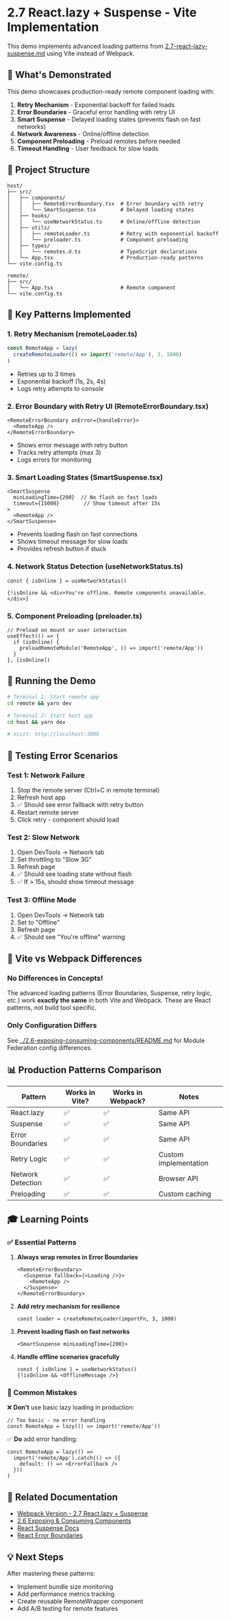 # 2.7 React.lazy + Suspense - Vite Implementation

This demo implements advanced loading patterns from [2.7-react-lazy-suspense.md](../../../docs/phase-2/2.7-react-lazy-suspense.md) using Vite instead of Webpack.

## 🎯 What's Demonstrated

This demo showcases production-ready remote component loading with:

1. **Retry Mechanism** - Exponential backoff for failed loads
2. **Error Boundaries** - Graceful error handling with retry UI
3. **Smart Suspense** - Delayed loading states (prevents flash on fast networks)
4. **Network Awareness** - Online/offline detection
5. **Component Preloading** - Preload remotes before needed
6. **Timeout Handling** - User feedback for slow loads

## 📁 Project Structure

```
host/
├── src/
│   ├── components/
│   │   ├── RemoteErrorBoundary.tsx  # Error boundary with retry
│   │   └── SmartSuspense.tsx        # Delayed loading states
│   ├── hooks/
│   │   └── useNetworkStatus.ts      # Online/offline detection
│   ├── utils/
│   │   ├── remoteLoader.ts          # Retry with exponential backoff
│   │   └── preloader.ts             # Component preloading
│   ├── types/
│   │   └── remotes.d.ts             # TypeScript declarations
│   └── App.tsx                      # Production-ready patterns
└── vite.config.ts

remote/
├── src/
│   └── App.tsx                      # Remote component
└── vite.config.ts
```

## 🔑 Key Patterns Implemented

### 1. Retry Mechanism (remoteLoader.ts)

```ts
const RemoteApp = lazy(
  createRemoteLoader(() => import('remote/App'), 3, 1000)
)
```

- Retries up to 3 times
- Exponential backoff (1s, 2s, 4s)
- Logs retry attempts to console

### 2. Error Boundary with Retry UI (RemoteErrorBoundary.tsx)

```tsx
<RemoteErrorBoundary onError={handleError}>
  <RemoteApp />
</RemoteErrorBoundary>
```

- Shows error message with retry button
- Tracks retry attempts (max 3)
- Logs errors for monitoring

### 3. Smart Loading States (SmartSuspense.tsx)

```tsx
<SmartSuspense
  minLoadingTime={200}  // No flash on fast loads
  timeout={15000}        // Show timeout after 15s
>
  <RemoteApp />
</SmartSuspense>
```

- Prevents loading flash on fast connections
- Shows timeout message for slow loads
- Provides refresh button if stuck

### 4. Network Status Detection (useNetworkStatus.ts)

```tsx
const { isOnline } = useNetworkStatus()

{!isOnline && <div>You're offline. Remote components unavailable.</div>}
```

### 5. Component Preloading (preloader.ts)

```tsx
// Preload on mount or user interaction
useEffect(() => {
  if (isOnline) {
    preloadRemoteModule('RemoteApp', () => import('remote/App'))
  }
}, [isOnline])
```

## 🚀 Running the Demo

```bash
# Terminal 1: Start remote app
cd remote && yarn dev

# Terminal 2: Start host app
cd host && yarn dev

# Visit: http://localhost:3000
```

## 🧪 Testing Error Scenarios

### Test 1: Network Failure
1. Stop the remote server (Ctrl+C in remote terminal)
2. Refresh host app
3. ✅ Should see error fallback with retry button
4. Restart remote server
5. Click retry - component should load

### Test 2: Slow Network
1. Open DevTools → Network tab
2. Set throttling to "Slow 3G"
3. Refresh page
4. ✅ Should see loading state without flash
5. ✅ If > 15s, should show timeout message

### Test 3: Offline Mode
1. Open DevTools → Network tab
2. Set to "Offline"
3. Refresh page
4. ✅ Should see "You're offline" warning

## 🔄 Vite vs Webpack Differences

### No Differences in Concepts!

The advanced loading patterns (Error Boundaries, Suspense, retry logic, etc.) work **exactly the same** in both Vite and Webpack. These are React patterns, not build tool specific.

### Only Configuration Differs

See [../2.6-exposing-consuming-components/README.md](../2.6-exposing-consuming-components/README.md) for Module Federation config differences.

## 📊 Production Patterns Comparison

| Pattern | Works in Vite? | Works in Webpack? | Notes |
|---------|---------------|-------------------|-------|
| React.lazy | ✅ | ✅ | Same API |
| Suspense | ✅ | ✅ | Same API |
| Error Boundaries | ✅ | ✅ | Same API |
| Retry Logic | ✅ | ✅ | Custom implementation |
| Network Detection | ✅ | ✅ | Browser API |
| Preloading | ✅ | ✅ | Custom caching |

## 🎓 Learning Points

### ✅ Essential Patterns

1. **Always wrap remotes in Error Boundaries**
   ```tsx
   <RemoteErrorBoundary>
     <Suspense fallback={<Loading />}>
       <RemoteApp />
     </Suspense>
   </RemoteErrorBoundary>
   ```

2. **Add retry mechanism for resilience**
   ```tsx
   const loader = createRemoteLoader(importFn, 3, 1000)
   ```

3. **Prevent loading flash on fast networks**
   ```tsx
   <SmartSuspense minLoadingTime={200}>
   ```

4. **Handle offline scenarios gracefully**
   ```tsx
   const { isOnline } = useNetworkStatus()
   {!isOnline && <OfflineMessage />}
   ```

### 🚫 Common Mistakes

❌ **Don't** use basic lazy loading in production:
```tsx
// Too basic - no error handling
const RemoteApp = lazy(() => import('remote/App'))
```

✅ **Do** add error handling:
```tsx
const RemoteApp = lazy(() =>
  import('remote/App').catch(() => ({
    default: () => <ErrorFallback />
  }))
)
```

## 🔗 Related Documentation

- [Webpack Version - 2.7 React.lazy + Suspense](../../../docs/phase-2/2.7-react-lazy-suspense.md)
- [2.6 Exposing & Consuming Components](../2.6-exposing-consuming-components)
- [React Suspense Docs](https://react.dev/reference/react/Suspense)
- [React Error Boundaries](https://react.dev/reference/react/Component#catching-rendering-errors-with-an-error-boundary)

## 💡 Next Steps

After mastering these patterns:
- Implement bundle size monitoring
- Add performance metrics tracking
- Create reusable RemoteWrapper component
- Add A/B testing for remote features
